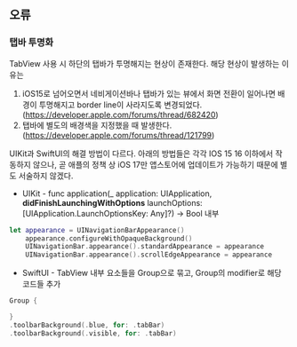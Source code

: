 ## 오류 

### 탭바 투명화

TabView 사용 시 하단의 탭바가 투명해지는 현상이 존재한다. 해당 현상이 발생하는 이유는 

1. iOS15로 넘어오면서 네비게이션바나 탭바가 있는 뷰에서 화면 전환이 일어나면 배경이 투명해지고 border line이 사라지도록 변경되었다.  (https://developer.apple.com/forums/thread/682420)
2. 탭바에 별도의 배경색을 지정했을 때 발생한다. (https://developer.apple.com/forums/thread/121799)



UIKit과 SwiftUI의 해결 방법이 다르다. 아래의 방법들은 각각 IOS 15 16 이하에서 작동하지 않으나, 곧 애플의 정책 상 iOS 17만 앱스토어에 업데이트가 가능하기 때문에 별도 서술하지 않겠다.



- UIKit  - func application(_ application: UIApplication, **didFinishLaunchingWithOptions** launchOptions: [UIApplication.LaunchOptionsKey: Any]?) -> Bool  내부

```swift
let appearance = UINavigationBarAppearance()
    appearance.configureWithOpaqueBackground()
    UINavigationBar.appearance().standardAppearance = appearance
    UINavigationBar.appearance().scrollEdgeAppearance = appearance
```



- SwiftUI - TabView 내부 요소들을 Group으로 묶고, Group의 modifier로 해당 코드들 추가

```swift
Group {

}
.toolbarBackground(.blue, for: .tabBar)
.toolbarBackground(.visible, for: .tabBar)
```

